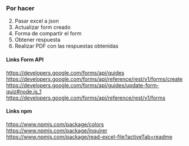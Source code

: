 ### Por hacer
2. Pasar excel a json
3. Actualizar form creado
4. Forma de compartir el form
5. Obtener respuesta
6. Realizar PDF con las respuestas obtenidas


#### Links Form API
https://developers.google.com/forms/api/guides
https://developers.google.com/forms/api/reference/rest/v1/forms/create
https://developers.google.com/forms/api/guides/update-form-quiz#node.js_1
https://developers.google.com/forms/api/reference/rest/v1/forms


#### Links npm
https://www.npmjs.com/package/colors
https://www.npmjs.com/package/inquirer
https://www.npmjs.com/package/read-excel-file?activeTab=readme